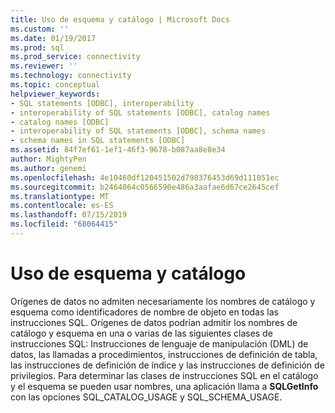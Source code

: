 ```yaml
---
title: Uso de esquema y catálogo | Microsoft Docs
ms.custom: ''
ms.date: 01/19/2017
ms.prod: sql
ms.prod_service: connectivity
ms.reviewer: ''
ms.technology: connectivity
ms.topic: conceptual
helpviewer_keywords:
- SQL statements [ODBC], interoperability
- interoperability of SQL statements [ODBC], catalog names
- catalog names [ODBC]
- interoperability of SQL statements [ODBC], schema names
- schema names in SQL statements [ODBC]
ms.assetid: 84f7ef61-1ef1-46f3-9678-b087aa8e8e34
author: MightyPen
ms.author: genemi
ms.openlocfilehash: 4e10460df120451502d798376453d69d111051ec
ms.sourcegitcommit: b2464064c0566590e486a3aafae6d67ce2645cef
ms.translationtype: MT
ms.contentlocale: es-ES
ms.lasthandoff: 07/15/2019
ms.locfileid: "68064415"
---
```

# <a name="catalog-and-schema-usage"></a>Uso de esquema y catálogo
Orígenes de datos no admiten necesariamente los nombres de catálogo y esquema como identificadores de nombre de objeto en todas las instrucciones SQL. Orígenes de datos podrían admitir los nombres de catálogo y esquema en una o varias de las siguientes clases de instrucciones SQL: Instrucciones de lenguaje de manipulación (DML) de datos, las llamadas a procedimientos, instrucciones de definición de tabla, las instrucciones de definición de índice y las instrucciones de definición de privilegios. Para determinar las clases de instrucciones SQL en el catálogo y el esquema se pueden usar nombres, una aplicación llama a **SQLGetInfo** con las opciones SQL_CATALOG_USAGE y SQL_SCHEMA_USAGE.

